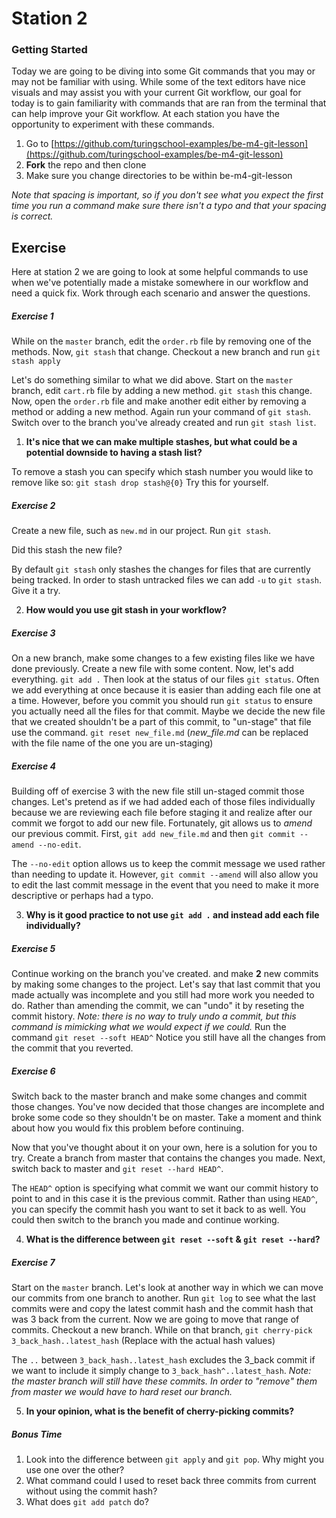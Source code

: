 
# Station 2

### Getting Started

Today we are going to be diving into some Git commands that you may or may not be familiar with using. While some of the text editors have nice visuals and may assist you with your current Git workflow, our goal for today is to gain familiarity with commands that are ran from the terminal that can help improve your Git workflow. At each station you have the opportunity to experiment with these commands.

1. Go to [https://github.com/turingschool-examples/be-m4-git-lesson](https://github.com/turingschool-examples/be-m4-git-lesson)
2. __Fork__ the repo and then clone
3. Make sure you change directories to be within be-m4-git-lesson

_Note that spacing is important, so if you don't see what you expect the first time you run a command make sure there isn't a typo and that your spacing is correct._

## Exercise

Here at station 2 we are going to look at some helpful commands to use when we've potentially made a mistake somewhere in our workflow and need a quick fix. Work through each scenario and answer the questions.

##### Exercise 1
While on the `master` branch, edit the `order.rb` file by removing one of the methods. Now, `git stash` that change. Checkout a new branch and run `git stash apply`

Let's do something similar to what we did above. Start on the `master` branch, edit `cart.rb` file by adding a new method. `git stash` this change. Now, open the `order.rb` file and make another edit either by removing a method or adding a new method. Again run your command of `git stash`. Switch over to the branch you've already created and run `git stash list`.

1. __It's nice that we can make multiple stashes, but what could be a potential downside to having a stash list?__

To remove a stash you can specify which stash number you would like to remove like so: `git stash drop stash@{0}` Try this for yourself.

##### Exercise 2
Create a new file, such as `new.md` in our project. Run `git stash`.

Did this stash the new file?

By default `git stash` only stashes the changes for files that are currently being tracked. In order to stash untracked files we can add `-u` to `git stash`. Give it a try.

2. __How would you use git stash in your workflow?__

##### Exercise 3
On a new branch, make some changes to a few existing files like we have done previously. Create a new file with some content. Now, let's add everything. `git add .` Then look at the status of our files `git status`. Often we add everything at once because it is easier than adding each file one at a time. However, before you commit you should run `git status` to ensure you actually need all the files for that commit. Maybe we decide the new file that we created shouldn't be a part of this commit, to "un-stage" that file use the command. `git reset new_file.md` (*new_file.md* can be replaced with the file name of the one you are un-staging)

##### Exercise 4
Building off of exercise 3 with the new file still un-staged commit those changes. Let's pretend as if we had added each of those files individually because we are reviewing each file before staging it and realize after our commit we forgot to add our new file. Fortunately, git allows us to *amend* our previous commit. First, `git add new_file.md` and then `git commit --amend --no-edit`.

The `--no-edit` option allows us to keep the commit message we used rather than needing to update it. However, `git commit --amend` will also allow you to edit the last commit message in the event that you need to make it more descriptive or perhaps had a typo.

3. __Why is it good practice to not use `git add .` and instead add each file individually?__

##### Exercise 5
Continue working on the branch you've created. and make __2__ new commits by making some changes to the project. Let's say that last commit that you made actually was incomplete and you still had more work you needed to do. Rather than amending the commit, we can "undo" it by reseting the commit history. *Note: there is no way to truly undo a commit, but this command is mimicking what we would expect if we could.*  Run the command `git reset --soft HEAD^` Notice you still have all the changes from the commit that you reverted.

##### Exercise 6
Switch back to the master branch and make some changes and commit those changes. You've now decided that those changes are incomplete and broke some code so they shouldn't be on master.
Take a moment and think about how you would fix this problem before continuing.

Now that you've thought about it on your own, here is a solution for you to try. Create a branch from master that contains the changes you made. Next, switch back to master and `git reset --hard HEAD^`.

The `HEAD^` option is specifying what commit we want our commit history to point to and in this case it is the previous commit. Rather than using `HEAD^`, you can specify the commit hash you want to set it back to as well. You could then switch to the branch you made and continue working.

4. __What is the difference between `git reset --soft` & `git reset --hard`?__

##### Exercise 7
Start on the `master` branch.  Let's look at another way in which we can move our commits from one branch to another. Run `git log` to see what the last commits were and copy the latest commit hash and the commit hash that was 3 back from the current. Now we are going to move that range of commits. Checkout a new branch. While on that branch, `git cherry-pick 3_back_hash..latest_hash` (Replace with the actual hash values)

The `..` between `3_back_hash..latest_hash` excludes the 3_back commit if we want to include it simply change to `3_back_hash^..latest_hash`. *Note: the master branch will still have these commits. In order to "remove" them from master we would have to hard reset our branch.*

5. __In your opinion, what is the benefit of cherry-picking commits?__

##### Bonus Time

1. Look into the difference between `git apply` and `git pop`. Why might you use one over the other?
2. What command could I used to reset back three commits from current without using the commit hash?
3. What does `git add patch` do?
